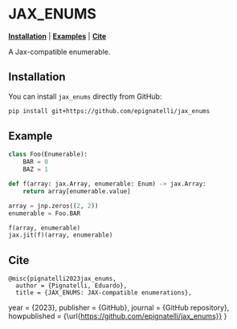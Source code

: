 # JAX_ENUMS

**[Installation](#installation)** | **[Examples](#example)** | **[Cite](#cite)**

A Jax-compatible enumerable.



## Installation
You can install `jax_enums` directly from GitHub:

```sh
pip install git+https://github.com/epignatelli/jax_enums
```

## Example
```python
class Foo(Enumerable):
    BAR = 0
    BAZ = 1

def f(array: jax.Array, enumerable: Enum) -> jax.Array:
    return array[enumerable.value]

array = jnp.zeros((2, 2))
enumerable = Foo.BAR

f(array, enumerable)
jax.jit(f)(array, enumerable)
```

## Cite
```
@misc{pignatelli2023jax_enums,
  author = {Pignatelli, Eduardo},
  title = {JAX_ENUMS: JAX-compatible enumerations},
```
  year = {2023},
  publisher = {GitHub},
  journal = {GitHub repository},
  howpublished = {\url{https://github.com/epignatelli/jax_enums}}
  }
